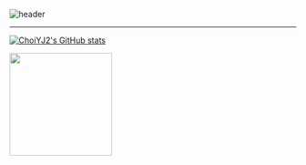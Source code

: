 ![header](https://capsule-render.vercel.app/api?type=waving&text=ChoiYJ2's%GitHub&color=gradient&customColorList=26&height=280&animation=fadeIn&fontColor=F0FFF0)

---

[![ChoiYJ2's GitHub stats](https://github-readme-stats.vercel.app/api?username=ChoiYJ2&include_all_commits=true&theme=nord&hide_border=true&count_private=true)](https://github.com/jiholee0/github-readme-stats)

<a href="https://github.com/ChoiYJ2"><img align="center" style="height:180px" src="https://github-readme-stats.vercel.app/api/top-langs/?username=ChoiYJ2&layout=compact&theme=merko&hide_border=true" /></a> 
<!--
**ChoiYJ2/ChoiYJ2** is a ✨ _special_ ✨ repository because its `README.md` (this file) appears on your GitHub profile.

Here are some ideas to get you started:

- 🔭 I’m currently working on ...
- 🌱 I’m currently learning ...
- 👯 I’m looking to collaborate on ...
- 🤔 I’m looking for help with ...
- 💬 Ask me about ...
- 📫 How to reach me: ...
- 😄 Pronouns: ...
- ⚡ Fun fact: ...
-->
